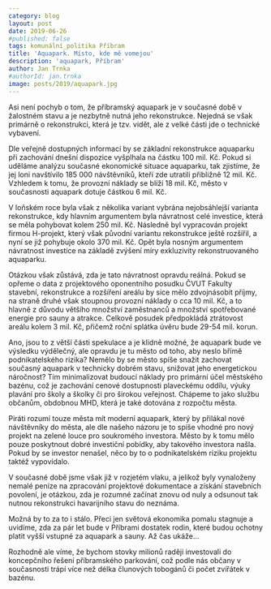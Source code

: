 ```yaml
---
category: blog
layout: post
date: 2019-06-26
#published: false
tags: komunální_politika Příbram
title: 'Aquapark. Místo, kde mě vomejou'
description: 'aquapark, Příbram'
author: Jan Trnka
#authorId: jan.trnka
image: posts/2019/aquapark.jpg
---
```

Asi není pochyb o tom, že příbramský aquapark je v současné době v žalostném stavu a je nezbytně nutná jeho rekonstrukce. Nejedná se však primárně o rekonstrukci, která je tzv. vidět, ale z velké části jde o technické vybavení. 

Dle veřejně dostupných informací by se základní rekonstrukce aquaparku při zachování dnešní dispozice vyšplhala na částku 100 mil. Kč. Pokud si uděláme analýzu současné ekonomické situace aquaparku, tak zjistíme, že jej loni navštívilo 185 000 návštěvníků, kteří zde utratili přibližně 12 mil. Kč. Vzhledem k tomu, že provozní náklady se blíží 18 mil. Kč, město v současnosti aquapark dotuje částkou 6 mil. Kč. 

V loňském roce byla však z několika variant vybrána nejobsáhlejší varianta rekonstrukce, kdy hlavním argumentem byla návratnost celé investice, která se měla pohybovat kolem 250 mil. Kč. Následně byl vypracován projekt firmou H-projekt, který však původní variantu rekonstrukce ještě rozšířil, a nyní se již pohybuje okolo 370 mil. Kč. Opět byla nosným argumentem návratnost investice na základě zvýšení míry exkluzivity rekonstruovaného aquaparku. 

Otázkou však zůstává, zda je tato návratnost opravdu reálná. Pokud se opřeme o data z projektového oponentního posudku ČVUT Fakulty stavební, rekonstrukce a rozšíření areálu by sice mělo zdvojnásobit příjmy, na straně druhé však stoupnou provozní náklady o cca 10 mil. Kč, a to hlavně z důvodu většího množství zaměstnanců a množství spotřebované energie pro sauny a atrakce. Celkově posudek předpokládá ztrátovost areálu kolem 3 mil. Kč, přičemž roční splátka úvěru bude 29-54 mil. korun. 

Ano, jsou to z větší části spekulace a je klidně možné, že aquapark bude ve výsledku výdělečný, ale opravdu je tu město od toho, aby neslo břímě podnikatelského rizika? Nemělo by se město spíše snažit zachovat současný aquapark v technicky dobrém stavu, snižovat jeho energetickou náročnost? Tím minimalizovat budoucí náklady pro primární účel městského bazénu, což je zachování cenové dostupnosti plaveckému oddílu, výuky plavání pro školy a školky či pro širokou veřejnost. Chápeme to jako službu občanům, obdobnou MHD, která je také dotována z rozpočtu města. 

Piráti rozumí touze města mít moderní aquapark, který by přilákal nové návštěvníky do města, ale dle našeho názoru je to spíše vhodné pro nový projekt na zelené louce pro soukromého investora. Město by k tomu mělo pouze poskytnout dobré investiční pobídky, aby takového investora našla. Pokud by se investor nenašel, něco by to o podnikatelském riziku projektu taktéž vypovídalo.

V současné době jsme však již v rozjetém vlaku, a jelikož byly vynaloženy nemalé peníze na zpracování projektové dokumentace a získání stavebních povolení, je otázkou, zda je rozumné začínat znovu od nuly a odsunout tak nutnou rekonstrukci havarijního stavu do neznáma.

Možná by to za to i stálo. Přeci jen světová ekonomika pomalu stagnuje a uvidíme, zda za pár let bude v Příbrami dostatek rodin, které budou ochotny platit vyšší vstupné za aquapark a sauny. Až čas ukáže…

Rozhodně ale víme, že bychom stovky milionů raději investovali do koncepčního řešení příbramského parkování, což podle nás občany v současnosti trápí více než délka člunových tobogánů či počet zvířátek v bazénu. 

